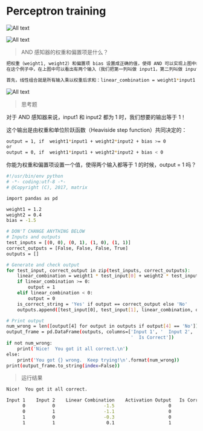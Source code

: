 # Perceptron training

![All text](http://ww1.sinaimg.cn/large/dc05ba18gy1flwox80ruxj20qa0b90ux.jpg)

![All text](http://ww1.sinaimg.cn/large/dc05ba18gy1flwox7zjbrj20oj07zq36.jpg)

>AND 感知器的权重和偏置项是什么？

```bash
把权重（weight1, weight2）和偏置项 bias 设置成正确的值，使得 AND 可以实现上图中的运算。
在这个例子中，在上图中可以看出有两个输入（我们把第一列叫做 input1，第二列叫做 input2），根据感知器公式，我们可以计算输出
```

```bash
首先，线性组合就是所有输入乘以权重后求和：linear_combination = weight1*input1 + weight2*input2，然后我们可以将该值传入加上偏置值的单位越阶函数，这将给我们一个（0 或 1）的输出：
```

![All text](http://ww1.sinaimg.cn/large/dc05ba18gy1flwoy5dt79j20n2049q3c.jpg)

>思考题

对于 AND 感知器来说，input1 和 input2 都为 1 时，我们想要的输出等于 1！

这个输出是由权重和单位阶跃函数（Heaviside step function）共同决定的：

```bash
output = 1, if  weight1*input1 + weight2*input2 + bias >= 0
or
output = 0, if  weight1*input1 + weight2*input2 + bias < 0
```

你能为权重和偏置项设置一个值，使得两个输入都等于 1 的时候，output = 1 吗？

```bash
#!/usr/bin/env python
# -*- coding:utf-8 -*-
# @Copyright (C), 2017, matrix

import pandas as pd

weight1 = 1.2
weight2 = 0.4
bias = -1.5

# DON'T CHANGE ANYTHING BELOW
# Inputs and outputs
test_inputs = [(0, 0), (0, 1), (1, 0), (1, 1)]
correct_outputs = [False, False, False, True]
outputs = []

# Generate and check output
for test_input, correct_output in zip(test_inputs, correct_outputs):
    linear_combination = weight1 * test_input[0] + weight2 * test_input[1] + bias
    if linear_combination >= 0:
        output = 1
    elif linear_combination < 0:
        output = 0
    is_correct_string = 'Yes' if output == correct_output else 'No'
    outputs.append([test_input[0], test_input[1], linear_combination, output, is_correct_string])

# Print output
num_wrong = len([output[4] for output in outputs if output[4] == 'No'])
output_frame = pd.DataFrame(outputs, columns=['Input 1', '  Input 2', '  Linear Combination', '  Activation Output',
                                              '  Is Correct'])
if not num_wrong:
    print('Nice!  You got it all correct.\n')
else:
    print('You got {} wrong.  Keep trying!\n'.format(num_wrong))
print(output_frame.to_string(index=False))
```

>运行结果

```bash
Nice!  You got it all correct.

Input 1    Input 2    Linear Combination    Activation Output   Is Correct
      0          0                  -1.5                    0          Yes
      0          1                  -1.1                    0          Yes
      1          0                  -0.3                    0          Yes
      1          1                   0.1                    1          Yes
```

